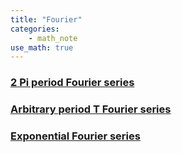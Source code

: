 ```yaml
---
title: "Fourier"
categories:
    - math_note
use_math: true
---
```


### [2 Pi period Fourier series](https://enginebeast.github.io/math_note/2pi_fourier_series)

### [Arbitrary period T Fourier series](https://enginebeast.github.io/math_note/Tperiod_fourier_series)

### [Exponential Fourier series](https://enginebeast.github.io/math_note/exponential_fourier)

